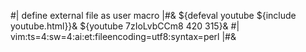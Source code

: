 #| define external file as user macro |#&
${defeval youtube ${include youtube.html}}&
${youtube 7zIoLvbCCm8 420 315}&
#|
vim:ts=4:sw=4:ai:et:fileencoding=utf8:syntax=perl
|#&
